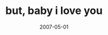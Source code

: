 ---
layout: base.njk
title : 'but, baby i love you' 
view_title : 'but, baby i love you' 
year : '2007' 
date : '2007-05-01' 
img_file : '/drawing/butbaby.png' 
html_file : 'butbaby' 
next_html : 'itsnottheroadiamon.html' 
year_order : '44' 
permalink : "title/{{html_file}}.html"
---